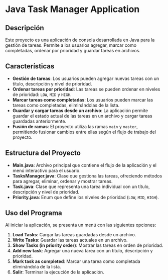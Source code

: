 # Java Task Manager Application

## Descripción

Este proyecto es una aplicación de consola desarrollada en Java para la gestión de tareas. Permite a los usuarios agregar, marcar como completadas, ordenar por prioridad y guardar tareas en archivos.
## Características

- **Gestión de tareas**: Los usuarios pueden agregar nuevas tareas con un título, descripción y nivel de prioridad.
- **Ordenar tareas por prioridad**: Las tareas se pueden ordenar en niveles de prioridad: `LOW`, `MID` y `HIGH`.
- **Marcar tareas como completadas**: Los usuarios pueden marcar las tareas como completadas, eliminándolas de la lista.
- **Guardar y cargar tareas desde un archivo**: La aplicación permite guardar el estado actual de las tareas en un archivo y cargar tareas guardadas anteriormente.
- **Fusión de ramas**: El proyecto utiliza las ramas `main` y `master`, permitiendo fusionar cambios entre ellas según el flujo de trabajo del proyecto.

## Estructura del Proyecto

- **Main.java**: Archivo principal que contiene el flujo de la aplicación y el menú interactivo para el usuario.
- **TasksManager.java**: Clase que gestiona las tareas, ofreciendo métodos para agregar, eliminar, ordenar y mostrar tareas.
- **Task.java**: Clase que representa una tarea individual con un título, descripción y nivel de prioridad.
- **Priority.java**: Enum que define los niveles de prioridad (`LOW`, `MID`, `HIGH`).

## Uso del Programa

Al iniciar la aplicación, se presenta un menú con las siguientes opciones:

1. **Load Tasks**: Cargar las tareas guardadas desde un archivo.
2. **Write Tasks**: Guardar las tareas actuales en un archivo.
3. **Show Tasks (in priority order)**: Mostrar las tareas en orden de prioridad.
4. **Add new task**: Agregar una nueva tarea con un título, descripción y prioridad.
5. **Mark task as completed**: Marcar una tarea como completada eliminándola de la lista.
6. **Salir**: Terminar la ejecución de la aplicación.

